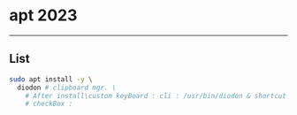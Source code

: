 # apt 2023

---

## List
````sh
sudo apt install -y \
  diodon # clipboard mgr. \
    # After install\custom keyBoard : cli : /usr/bin/diodon & shortcut : shotcut: ctrl+alt+h
    # checkBox : 
````
